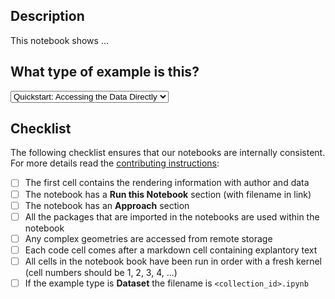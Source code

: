 <!---
Thanks for making a contribution to veda-docs!
-->

## Description
This notebook shows ...

## What type of example is this?

<select>
    <option>Quickstart: Accessing the Data Directly</option>
    <option>Quickstart: Using the Raster API</option>
    <option>Tutorial</option>
    <option>Dataset</option>
</select>

## Checklist
The following checklist ensures that our notebooks are internally consistent. For more details read the [contributing instructions](https://nasa-impact.github.io/veda-docs/example-notebooks):

- [ ] The first cell contains the rendering information with author and data
- [ ] The notebook has a **Run this Notebook** section (with filename in link)
- [ ] The notebook has an **Approach** section
- [ ] All the packages that are imported in the notebooks are used within the notebook
- [ ] Any complex geometries are accessed from remote storage
- [ ] Each code cell comes after a markdown cell containing explantory text
- [ ] All cells in the notebook book have been run in order with a fresh kernel (cell numbers should be 1, 2, 3, 4, ...)
- [ ] If the example type is **Dataset** the filename is `<collection_id>.ipynb`
